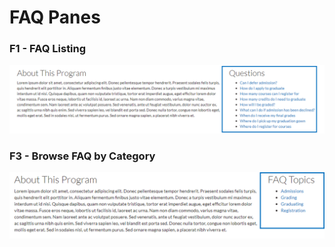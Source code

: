 # FAQ Panes

### F1 - FAQ Listing

![View F1 - FAQ Listing](../.gitbook/assets/f1-faq.PNG)

### F3 - Browse FAQ by Category

![View F3 - Browse FAQ by Category](../.gitbook/assets/f3-browse.PNG)


